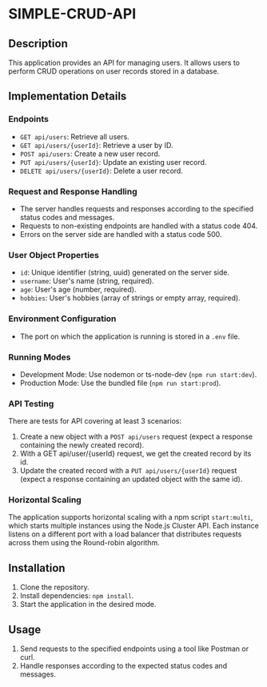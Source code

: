 # SIMPLE-CRUD-API

## Description

This application provides an API for managing users. It allows users to perform CRUD operations on user records stored in a database.

## Implementation Details

### Endpoints

- `GET api/users`: Retrieve all users.
- `GET api/users/{userId}`: Retrieve a user by ID.
- `POST api/users`: Create a new user record.
- `PUT api/users/{userId}`: Update an existing user record.
- `DELETE api/users/{userId}`: Delete a user record.

### Request and Response Handling

- The server handles requests and responses according to the specified status codes and messages.
- Requests to non-existing endpoints are handled with a status code 404.
- Errors on the server side are handled with a status code 500.

### User Object Properties

- `id`: Unique identifier (string, uuid) generated on the server side.
- `username`: User's name (string, required).
- `age`: User's age (number, required).
- `hobbies`: User's hobbies (array of strings or empty array, required).

### Environment Configuration

- The port on which the application is running is stored in a `.env` file.

### Running Modes

- Development Mode: Use nodemon or ts-node-dev (`npm run start:dev`).
- Production Mode: Use the bundled file (`npm run start:prod`).

### API Testing

There are tests for API covering at least 3 scenarios:

1. Create a new object with a `POST api/users` request (expect a response containing the newly created record).
2. With a GET api/user/{userId} request, we get the created record by its id.
3. Update the created record with a `PUT api/users/{userId}` request (expect a response containing an updated object with the same id).


### Horizontal Scaling

The application supports horizontal scaling with a npm script `start:multi`, which starts multiple instances using the Node.js Cluster API. Each instance listens on a different port with a load balancer that distributes requests across them using the Round-robin algorithm.

## Installation

1. Clone the repository.
2. Install dependencies: `npm install`.
3. Start the application in the desired mode.

## Usage

1. Send requests to the specified endpoints using a tool like Postman or curl.
2. Handle responses according to the expected status codes and messages.
